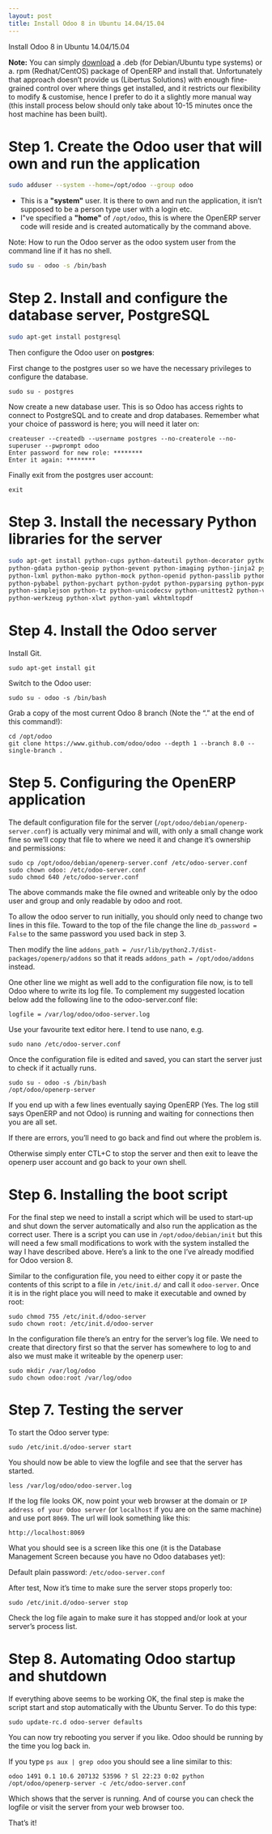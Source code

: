 ```yaml
---
layout: post
title: Install Odoo 8 in Ubuntu 14.04/15.04
---
```


Install Odoo 8 in Ubuntu 14.04/15.04

**Note:** You can simply [download](https://www.odoo.com/page/download) a .deb (for Debian/Ubuntu type systems) or a. rpm (Redhat/CentOS) package of OpenERP and install that. Unfortunately that approach doesn’t provide us (Libertus Solutions) with enough fine-grained control over where things get installed, and it restricts our flexibility to modify & customise, hence I prefer to do it a slightly more manual way (this install process below should only take about 10-15 minutes once the host machine has been built).

# Step 1. Create the Odoo user that will own and run the application
````bash
sudo adduser --system --home=/opt/odoo --group odoo
````

* This is a **"system"** user. It is there to own and run the application, it isn’t supposed to be a person type user with a login etc.
* I"ve specified a **"home"** of `/opt/odoo`, this is where the OpenERP server code will reside and is created automatically by the command above.

Note: How to run the Odoo server as the odoo system user from the command line if it has no shell. 
````bash
sudo su - odoo -s /bin/bash
````

# Step 2. Install and configure the database server, PostgreSQL
````bash
sudo apt-get install postgresql
````

Then configure the Odoo user on **postgres**:

First change to the postgres user so we have the necessary privileges to configure the database.
````
sudo su - postgres
````

Now create a new database user. This is so Odoo has access rights to connect to PostgreSQL and to create and drop databases. Remember what your choice of password is here; you will need it later on:

````
createuser --createdb --username postgres --no-createrole --no-superuser --pwprompt odoo
Enter password for new role: ********
Enter it again: ********
````

Finally exit from the postgres user account:
````
exit
````

# Step 3. Install the necessary Python libraries for the server
````bash
sudo apt-get install python-cups python-dateutil python-decorator python-docutils python-feedparser \
python-gdata python-geoip python-gevent python-imaging python-jinja2 python-ldap python-libxslt1 \
python-lxml python-mako python-mock python-openid python-passlib python-psutil python-psycopg2 \
python-pybabel python-pychart python-pydot python-pyparsing python-pypdf python-reportlab python-requests \
python-simplejson python-tz python-unicodecsv python-unittest2 python-vatnumber python-vobject \
python-werkzeug python-xlwt python-yaml wkhtmltopdf
````

# Step 4. Install the Odoo server
Install Git.

````
sudo apt-get install git
````

Switch to the Odoo user:

````
sudo su - odoo -s /bin/bash
````

Grab a copy of the most current Odoo 8 branch (Note the “.” at the end of this command!):

````
cd /opt/odoo
git clone https://www.github.com/odoo/odoo --depth 1 --branch 8.0 --single-branch .
````

# Step 5. Configuring the OpenERP application
The default configuration file for the server (`/opt/odoo/debian/openerp-server.conf`) is actually very minimal and will, with only a small change work fine so we’ll copy that file to where we need it and change it’s ownership and permissions:

````
sudo cp /opt/odoo/debian/openerp-server.conf /etc/odoo-server.conf
sudo chown odoo: /etc/odoo-server.conf
sudo chmod 640 /etc/odoo-server.conf
````

The above commands make the file owned and writeable only by the odoo user and group and only readable by odoo and root.

To allow the odoo server to run initially, you should only need to change two lines in this file. Toward to the top of the file change the line `db_password = False` to the same password you used back in step 3. 

Then modify the line `addons_path = /usr/lib/python2.7/dist-packages/openerp/addons` so that it reads `addons_path = /opt/odoo/addons` instead.

One other line we might as well add to the configuration file now, is to tell Odoo where to write its log file. To complement my suggested location below add the following line to the odoo-server.conf file:
````
logfile = /var/log/odoo/odoo-server.log
````
Use your favourite text editor here. I tend to use nano, e.g.
````
sudo nano /etc/odoo-server.conf
````
Once the configuration file is edited and saved, you can start the server just to check if it actually runs.
````
sudo su - odoo -s /bin/bash
/opt/odoo/openerp-server
````
If you end up with a few lines eventually saying OpenERP (Yes. The log still says OpenERP and not Odoo) is running and waiting for connections then you are all set.

If there are errors, you’ll need to go back and find out where the problem is.

Otherwise simply enter CTL+C to stop the server and then exit to leave the openerp user account and go back to your own shell.

# Step 6. Installing the boot script
For the final step we need to install a script which will be used to start-up and shut down the server automatically and also run the application as the correct user. There is a script you can use in `/opt/odoo/debian/init` but this will need a few small modifications to work with the system installed the way I have described above. Here’s a link to the one I’ve already modified for Odoo version 8.

Similar to the configuration file, you need to either copy it or paste the contents of this script to a file in `/etc/init.d/` and call it `odoo-server`. Once it is in the right place you will need to make it executable and owned by root:

````
sudo chmod 755 /etc/init.d/odoo-server
sudo chown root: /etc/init.d/odoo-server
````

In the configuration file there’s an entry for the server’s log file. We need to create that directory first so that the server has somewhere to log to and also we must make it writeable by the openerp user:

````
sudo mkdir /var/log/odoo
sudo chown odoo:root /var/log/odoo
````

# Step 7. Testing the server
To start the Odoo server type:
````
sudo /etc/init.d/odoo-server start
````

You should now be able to view the logfile and see that the server has started.
````
less /var/log/odoo/odoo-server.log
````

If the log file looks OK, now point your web browser at the domain or `IP address of your Odoo server` (or `localhost` if you are on the same machine) and use port `8069`. The url will look something like this:
````
http://localhost:8069
````

What you should see is a screen like this one (it is the Database Management Screen because you have no Odoo databases yet):

Default plain password: `/etc/odoo-server.conf`

After test, Now it’s time to make sure the server stops properly too:
````
sudo /etc/init.d/odoo-server stop
````

Check the log file again to make sure it has stopped and/or look at your server’s process list.

# Step 8. Automating Odoo startup and shutdown
If everything above seems to be working OK, the final step is make the script start and stop automatically with the Ubuntu Server. To do this type:
````
sudo update-rc.d odoo-server defaults
````

You can now try rebooting you server if you like. Odoo should be running by the time you log back in.

If you type `ps aux | grep odoo` you should see a line similar to this:
````
odoo 1491 0.1 10.6 207132 53596 ? Sl 22:23 0:02 python /opt/odoo/openerp-server -c /etc/odoo-server.conf
````

Which shows that the server is running. And of course you can check the logfile or visit the server from your web browser too.

That’s it! 
